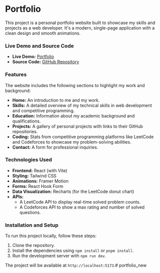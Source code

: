 # Portfolio

This project is a personal portfolio website built to showcase my skills and projects as a web developer. It's a modern, single-page application with a clean design and smooth animations.

### Live Demo and Source Code
* **Live Demo:** [Portfolio](https://portfolio-eta-ten-vpotuu3oqu.vercel.app/)
* **Source Code:** [GitHub Repository](https://github.com/heymadhurhere/heymadhurhere/portfolio/Portfolio-ad8defa932f6f9bca1b813d67a1dc4ddbe613d20)

### Features
The website includes the following sections to highlight my work and background:
* **Home:** An introduction to me and my work.
* **Skills:** A detailed overview of my technical skills in web development and competitive programming.
* **Education:** Information about my academic background and qualifications.
* **Projects:** A gallery of personal projects with links to their GitHub repositories.
* **Coding:** Stats from competitive programming platforms like LeetCode and Codeforces to showcase my problem-solving abilities.
* **Contact:** A form for professional inquiries.

### Technologies Used
* **Frontend:** React (with Vite)
* **Styling:** Tailwind CSS
* **Animations:** Framer Motion
* **Forms:** React Hook Form
* **Data Visualization:** Recharts (for the LeetCode donut chart)
* **APIs:**
    * A LeetCode API to display real-time solved problem counts.
    * A Codeforces API to show a max rating and number of solved questions.

### Installation and Setup
To run this project locally, follow these steps:
1.  Clone the repository.
2.  Install the dependencies using `npm install` or `pnpm install`.
3.  Run the development server with `npm run dev`.

The project will be available at `http://localhost:5173`.# portfolio_new
